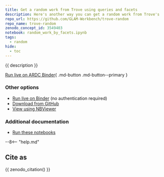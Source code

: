 ```yaml
---
title: Get a random work from Trove using queries and facets
description: Here's another way you can get a random work from Trove's book, article, picture, map, music, or collection zones. This approach is particularly useful if you want to get a random result from a search, or want to apply a variety of facets. It's not as quick as pinging random work ids at Trove, but it's more flexible. Basically this method gets all the available facets for a particular search. If the search has more than 100 results, it chooses one of the facets at random and applies it. It keeps doing this until the search returns less that 100 results. Then it chooses a work at random from the results. If you don't supply a query, it uses a random stop word to mix things up a bit.
repo_url: https://github.com/GLAM-Workbench/trove-random
repo_name: trove-random
zenodo_concept_id: 3549403
notebook: random_work_by_facets.ipynb
tags:
  - random
hide:
  - toc
---
```


{{ description }}

[Run live on ARDC Binder](https://binderhub.rc.nectar.org.au/v2/gh/GLAM-Workbench/{{repo_name}}/HEAD?urlpath=/lab/tree/{{notebook}}){ .md-button .md-button--primary }

### Other options

* [Run live on Binder](https://mybinder.org/v2/gh/GLAM-Workbench/{{repo_name}}/HEAD?urlpath=/lab/tree/{{notebook}}) (no authentication required)
* [Download from GitHub](https://github.com/GLAM-Workbench/{{repo_name}}/blob/master/{{notebook}})
* [View using NBViewer](https://nbviewer.jupyter.org/github/GLAM-Workbench/{{repo_name}}/blob/master/{{notebook}})

### Additional documentation

* [Run these notebooks](../#run-these-notebooks)

--8<-- "help.md"

## Cite as

{{ zenodo_citation() }}